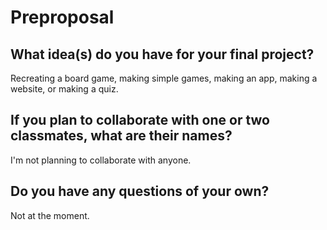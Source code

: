 # Preproposal

## What idea(s) do you have for your final project?

Recreating a board game, making simple games, making an app, making a website, or making a quiz.

## If you plan to collaborate with one or two classmates, what are their names?

I'm not planning to collaborate with anyone.

## Do you have any questions of your own?

Not at the moment.
